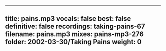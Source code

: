 
---
title: pains.mp3
vocals: false
best: false
definitive: false
recordings: taking-pains-67
filename: pains.mp3
mixes: pains-mp3-276
folder: 2002-03-30/Taking Pains
weight: 0
---
